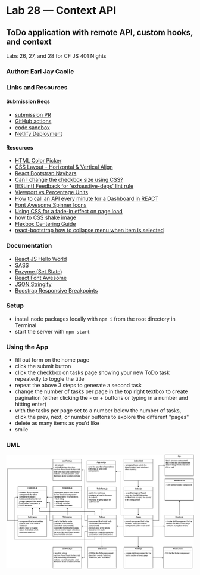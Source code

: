 # Lab 28 — Context API

## ToDo application with remote API, custom hooks, and context

Labs 26, 27, and 28 for CF JS 401 Nights

### Author: Earl Jay Caoile

### Links and Resources

#### Submission Reqs

- [submission PR](https://github.com/earljay-caoile-401-advanced-javascript/hooks-todo/pull/3)
- [GitHub actions](https://github.com/earljay-caoile-401-advanced-javascript/hooks-todo/actions)
- [code sandbox](https://codesandbox.io/s/github/earljay-caoile-401-advanced-javascript/hooks-todo/tree/lab-28)
- [Netlify Deployment](https://clever-heyrovsky-cb81ec.netlify.app/)

#### Resources

- [HTML Color Picker](https://www.w3schools.com/colors/colors_picker.asp)
- [CSS Layout - Horizontal & Vertical Align](https://www.w3schools.com/csS/css_align.asp)
- [React Bootstrap Navbars](https://react-bootstrap.github.io/components/navbar/)
- [Can I change the checkbox size using CSS?](https://stackoverflow.com/questions/306924/can-i-change-the-checkbox-size-using-css)
- [[ESLint] Feedback for 'exhaustive-deps' lint rule](https://github.com/facebook/react/issues/14920)
- [Viewport vs Percentage Units](https://bitsofco.de/viewport-vs-percentage-units/)
- [How to call an API every minute for a Dashboard in REACT](https://stackoverflow.com/questions/48601813/how-to-call-an-api-every-minute-for-a-dashboard-in-react)
- [Font Awesome Spinner Icons](https://www.w3schools.com/icons/fontawesome_icons_spinner.asp)
- [Using CSS for a fade-in effect on page load](https://stackoverflow.com/questions/11679567/using-css-for-a-fade-in-effect-on-page-load)
- [how to CSS shake image](https://www.w3schools.com/howto/howto_css_shake_image.asp)
- [Flexbox Centering Guide](https://onextrapixel.com/flexbox-centering-guide/)
- [react-bootstrap how to collapse menu when item is selected](https://stackoverflow.com/questions/32452695/react-bootstrap-how-to-collapse-menu-when-item-is-selected)

### Documentation

- [React JS Hello World](https://reactjs.org/docs/hello-world.html)
- [SASS](https://sass-lang.com/)
- [Enzyme (Set State)](https://enzymejs.github.io/enzyme/docs/api/ReactWrapper/setState.html)
- [React Font Awesome](https://github.com/FortAwesome/react-fontawesome)
- [JSON Stringify](https://developer.mozilla.org/en-US/docs/Web/JavaScript/Reference/Global_Objects/JSON/stringify)
- [Boostrap Responsive Breakpoints](https://getbootstrap.com/docs/4.1/layout/overview/#responsive-breakpoints)

### Setup

- install node packages locally with `npm i` from the root directory in Terminal
- start the server with `npm start`

### Using the App

- fill out form on the home page
- click the submit button
- click the checkbox on tasks page showing your new ToDo task repeatedly to toggle the title
- repeat the above 3 steps to generate a second task
- change the number of tasks per page in the top right textbox to create pagination (either clicking the - or + buttons or typing in a number and hitting enter)
- with the tasks per page set to a number below the number of tasks, click the prev, next, or number buttons to explore the different "pages"
- delete as many items as you'd like
- smile

### UML

![UML Image](lab-28-uml.png)
